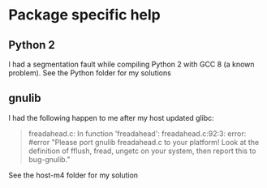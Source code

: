 # Package specific help

## Python 2

I had a segmentation fault while compiling Python 2 with GCC 8 (a known problem).  See the Python folder for my solutions

## gnulib

I had the following happen to me after my host updated glibc:

>freadahead.c: In function 'freadahead':
>freadahead.c:92:3: error: #error "Please port gnulib freadahead.c to your platform! Look at the definition of fflush, fread, ungetc on your system, then report this to bug-gnulib."

See the host-m4 folder for my solution
